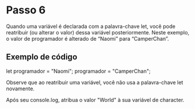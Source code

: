 # Passo 6

Quando uma variável é declarada com a palavra-chave let, você pode reatribuir (ou alterar o valor) dessa variável posteriormente. Neste exemplo, o valor de programador é alterado de “Naomi” para “CamperChan”.

## Exemplo de código

let programador = "Naomi";
programador = "CamperChan";

Observe que ao reatribuir uma variável, você não usa a palavra-chave let novamente.

Após seu console.log, atribua o valor "World" à sua variável de character.